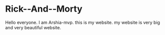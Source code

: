 # Rick--And--Morty
Hello everyone. I am Arshia-mvp. this is my website. my website is very big and very beautiful website.
